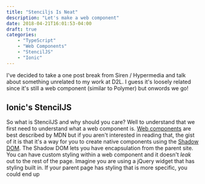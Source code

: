 ```yaml
---
title: "Stenciljs Is Neat"
description: "Let's make a web component"
date: 2018-04-21T16:01:53-04:00
draft: true
categories: 
    - "TypeScript"
    - "Web Components"
    - "StencilJS"
    - "Ionic"
---
```


I've decided to take a one post break from Siren / Hypermedia and talk about something unrelated to my work at D2L. I guess it's loosely related since it's still a web component (similar to Polymer) but onwords we go!

## Ionic's StencilJS
So what is StencilJS and why should you care? Well to understand that we first need to understand what a web component is. [Web components](https://developer.mozilla.org/en-US/docs/Web/Web_Components) are best described by MDN but if you aren't interested in reading that, the gist of it is that it's a way for you to create native components using the [Shadow DOM](https://developer.mozilla.org/en-US/docs/Web/Web_Components/Using_shadow_DOM). The Shadow DOM lets you have encapsulation from the parent site. You can have custom styling within a web component and it doesn't _leak_ out to the rest of the page. Imagine you are using a jQuery widget that has styling built in. If your parent page has styling that is more specific, you could end up 
